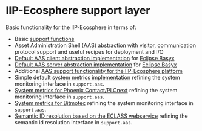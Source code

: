 # IIP-Ecosphere support layer

Basic functionality for the IIP-Ecosphere in terms of:
  * Basic [support functions](https://github.com/iip-ecosphere/platform/tree/main/platform/support/support/README.md)
  * Asset Administration Shell (AAS) [abstraction](https://github.com/iip-ecosphere/platform/tree/main/platform/support/support.aas/README.md) with visitor, communication protocol support and useful recipes for deployment and I/O
  * [Default AAS client abstraction implementation](https://github.com/iip-ecosphere/platform/tree/main/platform/support/support.aas.basyx/README.md) for [Eclipse Basyx](https://www.eclipse.org/basyx/)
  * [Default AAS server abstraction implementation](https://github.com/iip-ecosphere/platform/tree/main/platform/support/support.aas.basyx.server/README.md) for [Eclipse Basyx](https://www.eclipse.org/basyx/)
  * Additional [AAS support functionality for the IIP-Ecosphere platform](https://github.com/iip-ecosphere/platform/tree/main/platform/support/support.iip-aas/README.md)
  * Simple default [system metrics implementation](https://github.com/iip-ecosphere/platform/tree/main/platform/support/support.dfltSysMetrics/README.md) refining the system monitoring interface in `support.aas`.
  * [System metrics for Phoenix Contact/PLCnext](https://github.com/iip-ecosphere/platform/tree/main/platform/support/support.sysMetrics.plcnext/README.md) refining the system monitoring interface in `support.aas`.
  * [System metrics for Bitmotec](https://github.com/iip-ecosphere/platform/tree/main/platform/support/support.sysMetrics.bitmotec/README.md) refining the system monitoring interface in `support.aas`.
  * [Semantic ID resolution based on the ECLASS webservice](https://github.com/iip-ecosphere/platform/tree/main/platform/support/support.semanticId.eclass/README.md) refining the semantic id resolution interface in `support.aas`.